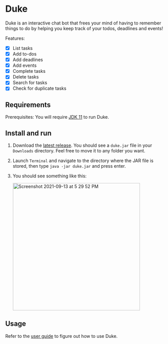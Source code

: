 # Duke

Duke is an interactive chat bot that frees your mind of having to remember things to do by helping you keep track of your todos, deadlines and events! 

Features:
- [x] List tasks
- [x] Add to-dos
- [x] Add deadlines
- [x] Add events
- [x] Complete tasks
- [x] Delete tasks
- [x] Search for tasks
- [x] Check for duplicate tasks

## Requirements

Prerequisites: You will require [JDK 11](https://www.oracle.com/sg/java/technologies/javase/jdk11-archive-downloads.html) to run Duke.

## Install and run

1. Download the [latest release](https://github.com/Javiier-pzk/ip/releases/tag/v2.0). You should see a `duke.jar` file in your `Downloads` directory. Feel free to move it to any folder you want.
2. Launch `Terminal` and navigate to the directory where the JAR file is stored, then type `java -jar duke.jar` and press enter.
3. You should see something like this:

     <img width="400" alt="Screenshot 2021-09-13 at 5 29 52 PM" src="https://user-images.githubusercontent.com/85099754/133060006-2ddadec1-466a-4556-ae9e-b753eed81a43.png">

## Usage
Refer to the [user guide](https://github.com/Javiier-pzk/ip/blob/master/docs/README.md) to figure out how to use Duke.

